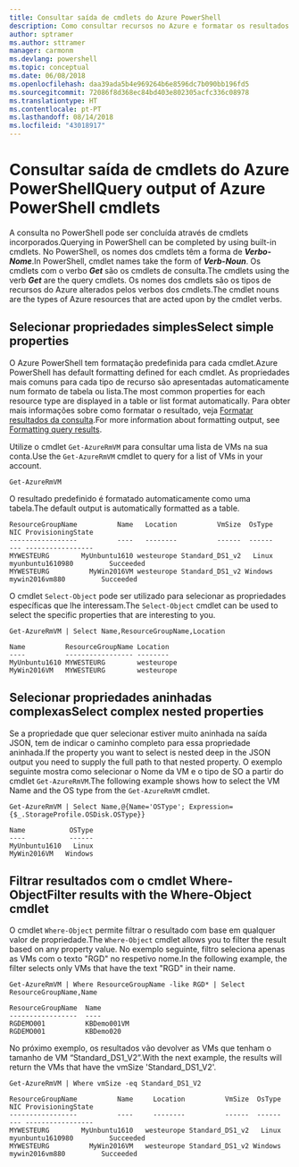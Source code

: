 ```yaml
---
title: Consultar saída de cmdlets do Azure PowerShell
description: Como consultar recursos no Azure e formatar os resultados.
author: sptramer
ms.author: sttramer
manager: carmonm
ms.devlang: powershell
ms.topic: conceptual
ms.date: 06/08/2018
ms.openlocfilehash: daa39ada5b4e969264b6e8596dc7b090bb196fd5
ms.sourcegitcommit: 72086f8d368ec84bd403e802305acfc336c08978
ms.translationtype: HT
ms.contentlocale: pt-PT
ms.lasthandoff: 08/14/2018
ms.locfileid: "43018917"
---
```

# <a name="query-output-of-azure-powershell-cmdlets"></a><span data-ttu-id="19545-103">Consultar saída de cmdlets do Azure PowerShell</span><span class="sxs-lookup"><span data-stu-id="19545-103">Query output of Azure PowerShell cmdlets</span></span>

<span data-ttu-id="19545-104">A consulta no PowerShell pode ser concluída através de cmdlets incorporados.</span><span class="sxs-lookup"><span data-stu-id="19545-104">Querying in PowerShell can be completed by using built-in cmdlets.</span></span> <span data-ttu-id="19545-105">No PowerShell, os nomes dos cmdlets têm a forma de  **_Verbo-Nome_**.</span><span class="sxs-lookup"><span data-stu-id="19545-105">In PowerShell, cmdlet names take the form of **_Verb-Noun_**.</span></span> <span data-ttu-id="19545-106">Os cmdlets com o verbo **_Get_** são os cmdlets de consulta.</span><span class="sxs-lookup"><span data-stu-id="19545-106">The cmdlets using the verb **_Get_** are the query cmdlets.</span></span> <span data-ttu-id="19545-107">Os nomes dos cmdlets são os tipos de recursos do Azure alterados pelos verbos dos cmdlets.</span><span class="sxs-lookup"><span data-stu-id="19545-107">The cmdlet nouns are the types of Azure resources that are acted upon by the cmdlet verbs.</span></span>

## <a name="select-simple-properties"></a><span data-ttu-id="19545-108">Selecionar propriedades simples</span><span class="sxs-lookup"><span data-stu-id="19545-108">Select simple properties</span></span>

<span data-ttu-id="19545-109">O Azure PowerShell tem formatação predefinida para cada cmdlet.</span><span class="sxs-lookup"><span data-stu-id="19545-109">Azure PowerShell has default formatting defined for each cmdlet.</span></span> <span data-ttu-id="19545-110">As propriedades mais comuns para cada tipo de recurso são apresentadas automaticamente num formato de tabela ou lista.</span><span class="sxs-lookup"><span data-stu-id="19545-110">The most common properties for each resource type are displayed in a table or list format automatically.</span></span> <span data-ttu-id="19545-111">Para obter mais informações sobre como formatar o resultado, veja [Formatar resultados da consulta](formatting-output.md).</span><span class="sxs-lookup"><span data-stu-id="19545-111">For more information about formatting output, see [Formatting query results](formatting-output.md).</span></span>

<span data-ttu-id="19545-112">Utilize o cmdlet `Get-AzureRmVM` para consultar uma lista de VMs na sua conta.</span><span class="sxs-lookup"><span data-stu-id="19545-112">Use the `Get-AzureRmVM` cmdlet to query for a list of VMs in your account.</span></span>

```azurepowershell-interactive
Get-AzureRmVM
```

<span data-ttu-id="19545-113">O resultado predefinido é formatado automaticamente como uma tabela.</span><span class="sxs-lookup"><span data-stu-id="19545-113">The default output is automatically formatted as a table.</span></span>

```output
ResourceGroupName          Name   Location          VmSize  OsType              NIC ProvisioningState
-----------------          ----   --------          ------  ------              --- -----------------
MYWESTEURG        MyUnbuntu1610 westeurope Standard_DS1_v2   Linux myunbuntu1610980         Succeeded
MYWESTEURG          MyWin2016VM westeurope Standard_DS1_v2 Windows   mywin2016vm880         Succeeded
```

<span data-ttu-id="19545-114">O cmdlet `Select-Object` pode ser utilizado para selecionar as propriedades específicas que lhe interessam.</span><span class="sxs-lookup"><span data-stu-id="19545-114">The `Select-Object` cmdlet can be used to select the specific properties that are interesting to you.</span></span>

```azurepowershell-interactive
Get-AzureRmVM | Select Name,ResourceGroupName,Location
```

```output
Name          ResourceGroupName Location
----          ----------------- --------
MyUnbuntu1610 MYWESTEURG        westeurope
MyWin2016VM   MYWESTEURG        westeurope
```

## <a name="select-complex-nested-properties"></a><span data-ttu-id="19545-115">Selecionar propriedades aninhadas complexas</span><span class="sxs-lookup"><span data-stu-id="19545-115">Select complex nested properties</span></span>

<span data-ttu-id="19545-116">Se a propriedade que quer selecionar estiver muito aninhada na saída JSON, tem de indicar o caminho completo para essa propriedade aninhada.</span><span class="sxs-lookup"><span data-stu-id="19545-116">If the property you want to select is nested deep in the JSON output you need to supply the full path to that nested property.</span></span> <span data-ttu-id="19545-117">O exemplo seguinte mostra como selecionar o Nome da VM e o tipo de SO a partir do cmdlet `Get-AzureRmVM`.</span><span class="sxs-lookup"><span data-stu-id="19545-117">The following example shows how to select the VM Name and the OS type from the `Get-AzureRmVM` cmdlet.</span></span>

```azurepowershell-interactive
Get-AzureRmVM | Select Name,@{Name='OSType'; Expression={$_.StorageProfile.OSDisk.OSType}}
```

```output
Name           OSType
----           ------
MyUnbuntu1610   Linux
MyWin2016VM   Windows
```

## <a name="filter-results-with-the-where-object-cmdlet"></a><span data-ttu-id="19545-118">Filtrar resultados com o cmdlet Where-Object</span><span class="sxs-lookup"><span data-stu-id="19545-118">Filter results with the Where-Object cmdlet</span></span>

<span data-ttu-id="19545-119">O cmdlet `Where-Object` permite filtrar o resultado com base em qualquer valor de propriedade.</span><span class="sxs-lookup"><span data-stu-id="19545-119">The `Where-Object` cmdlet allows you to filter the result based on any property value.</span></span> <span data-ttu-id="19545-120">No exemplo seguinte, filtro seleciona apenas as VMs com o texto "RGD" no respetivo nome.</span><span class="sxs-lookup"><span data-stu-id="19545-120">In the following example, the filter selects only VMs that have the text "RGD" in their name.</span></span>

```azurepowershell-interactive
Get-AzureRmVM | Where ResourceGroupName -like RGD* | Select ResourceGroupName,Name
```

```output
ResourceGroupName  Name
-----------------  ----
RGDEMO001          KBDemo001VM
RGDEMO001          KBDemo020
```

<span data-ttu-id="19545-121">No próximo exemplo, os resultados vão devolver as VMs que tenham o tamanho de VM “Standard_DS1_V2”.</span><span class="sxs-lookup"><span data-stu-id="19545-121">With the next example, the results will return the VMs that have the vmSize 'Standard_DS1_V2'.</span></span>

```azurepowershell-interactive
Get-AzureRmVM | Where vmSize -eq Standard_DS1_V2
```

```output
ResourceGroupName          Name     Location          VmSize  OsType              NIC ProvisioningState
-----------------          ----     --------          ------  ------              --- -----------------
MYWESTEURG        MyUnbuntu1610   westeurope Standard_DS1_v2   Linux myunbuntu1610980         Succeeded
MYWESTEURG          MyWin2016VM   westeurope Standard_DS1_v2 Windows   mywin2016vm880         Succeeded
```